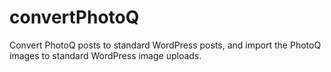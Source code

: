 convertPhotoQ
=============

Convert PhotoQ posts to standard WordPress posts, and import the PhotoQ images to standard WordPress image uploads.
